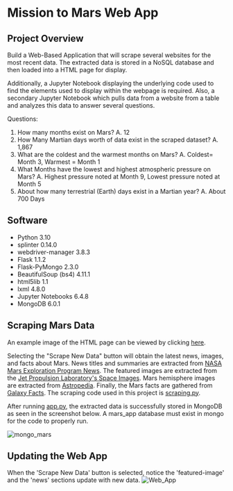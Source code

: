 # Mission to Mars Web App

## Project Overview
Build a Web-Based Application that will scrape several websites for the most recent data. The extracted data is stored in a NoSQL database and then loaded into a HTML page for display. 

Additionally, a Jupyter Notebook displaying the underlying code used to find the elements used to display within the webpage is required. Also, a secondary Jupyter Notebook which pulls data from a website from a table and analyzes this data to answer several questions.

Questions:
1.  How many months exist on Mars?
    A.  12
2.  How Many Martian days worth of data exist in the scraped dataset?
    A.  1,867
3.  What are the coldest and the warmest months on Mars?
    A.  Coldest= Month 3, Warmest = Month 1
4.  What Months have the lowest and highest atmospheric pressure on Mars?
    A.  Highest pressure noted at Month 9, Lowest pressure noted at Month 5
5.  About how many terrestrial (Earth) days exist in a Martian year?
    A.  About 700 Days

## Software

- Python 3.10
- splinter 0.14.0
- webdriver-manager 3.8.3
- Flask 1.1.2
- Flask-PyMongo 2.3.0
- BeautifulSoup (bs4) 4.11.1
- html5lib 1.1
- lxml 4.8.0
- Jupyter Notebooks 6.4.8
- MongoDB 6.0.1

## Scraping Mars Data

An example image of the HTML page can be viewed by clicking [here](https://github.com/Jermov/Mission-to-Mars/main/images/webapp.png).

Selecting the "Scrape New Data" button will obtain the latest news, images, and facts about Mars. News titles and summaries are extracted from [NASA Mars Exploration Program News](https://data-class-mars.s3.amazonaws.com/Mars/index.html). The featured images are extracted from the [Jet Propulsion Laboratory's Space Images](https://spaceimages-mars.com/). Mars hemisphere images are extracted from [Astropedia](https://astrogeology.usgs.gov/search/results?q=hemisphere+enhanced&k1=target&v1=Mars). Finally, the Mars facts are gathered from [Galaxy Facts](https://data-class-mars-facts.s3.amazonaws.com/Mars_Facts/index.html). The scraping code used in this project is [scraping.py](https://github.com/Jermov/Mission-to-Mars/main/scraping.py).

After running [app.py](https://github.com/Jermov/Mission-to-Mars/main/app.py), the extracted data is successfully stored in MongoDB as seen in the screenshot below. A mars_app database must exist in mongo for the code to properly run. 

![mongo_mars](https://github.com/Jermov/Mission-to-Mars/main/images/MongoDB.png)

## Updating the Web App

When the 'Scrape New Data' button is selected, notice the 'featured-image' and the 'news' sections update with new data.
![Web_App](https://github.com/Jermov/Mission-to-Mars/main/images/app_success.jpeg)


